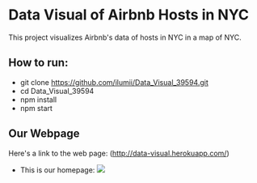 <h1>Data Visual of Airbnb Hosts in NYC</h1>
This project visualizes Airbnb's data of hosts in NYC in a map of NYC.

## How to run:
  * git clone https://github.com/ilumii/Data_Visual_39594.git
  * cd Data_Visual_39594
  * npm install
  * npm start
  
## Our Webpage
Here's a link to the web page: (http://data-visual.herokuapp.com/)

 * This is our homepage: <img src="https://imgur.com/m9pn7FW"/>
